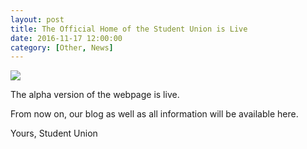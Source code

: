 ```yaml
---
layout: post
title: The Official Home of the Student Union is Live
date: 2016-11-17 12:00:00
category: [Other, News]
---
```


<img src="{{ site.baseurl }}/img/post/slogo.png" class="img">

The alpha version of the webpage is live.

From now on, our blog as well as all information will be available here.

Yours,
Student Union